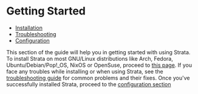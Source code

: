 # Getting Started

- [Installation](./installing)
- [Troubleshooting](./troubleshooting)
- [Configuration](/configuration/)

This section of the guide will help you in getting started with using Strata. To install Strata on most GNU/Linux distributions like Arch, Fedora, Ubuntu/Debian/Pop!_OS, NixOS or OpenSuse, proceed to [this page](./installing). If you face any troubles while installing or when using Strata, see the [troubleshooting guide](./troubleshooting) for common problems and their fixes. Once you've successfully installed Strata, proceed to the [configuration section](/configuration/)